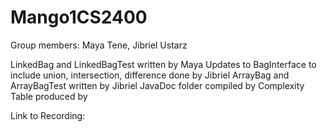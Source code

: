 Mango1CS2400
============
Group members: Maya Tene, Jibriel Ustarz

LinkedBag and LinkedBagTest written by Maya
Updates to BagInterface to include union, intersection, difference done by Jibriel
ArrayBag and ArrayBagTest written by Jibriel 
JavaDoc folder compiled by 
Complexity Table produced by

Link to Recording: 

